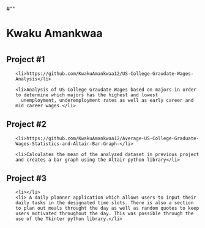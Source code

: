 #""
<h1>Kwaku Amankwaa<h1>
  
  <h2>Project #1</h2>
  
  <ul>
    
    <li>https://github.com/KwakuAmankwaa12/US-College-Graudate-Wages-Analysis</li>
    
    <li>Analysis of US College Graudate Wages based on majors in order to determine which majors has the highest and lowest
      unemployment, underemployment rates as well as early career and mid career wages.</li>
   
  </ul>
  
  
  
  
  <h2>Project #2</h2>
  
  <ul>
    
    <li>https://github.com/KwakuAmankwaa12/Average-US-College-Graduate-Wages-Statistics-and-Altair-Bar-Graph-</li>
    
    <li>Calculates the mean of the analyzed dataset in previous project and creates a bar graph using the Altair python library</li>
    
  </ul>
  
  
  
  
  <h2>Project #3</h2>
  
  <ul>
    
    <li></li>
    <li> A daily planner application which allows users to input their daily tasks in the designated time slots. There is also a section to plan out meals throught the day as well as random quotes to keep users motivated throughout the day. This was possible through the use of the Tkinter python library.</li>
    
  </ul>
  
  
  


